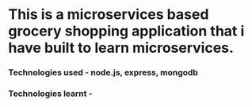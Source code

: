# This is a microservices based grocery shopping application that i have built to learn microservices.

### Technologies used - node.js, express, mongodb

### Technologies learnt -
